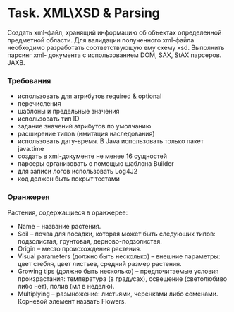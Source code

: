 # Task. XML\XSD & Parsing 
Cоздать xml-файл, хранящий информацию об объектах определенной 
предметной области. Для валидации полученного xml-файла необходимо 
разработать соответствующую ему схему xsd. Выполнить парсинг xml-
документа с использованием DOM, SAX, StAX парсеров.  JAXB.

### Требования 
+ использовать для атрибутов required & optional 
+ перечисления 
+ шаблоны и предельные значения 
+ использовать тип ID 
+ задание значений атрибутов по умолчанию 
+ расширение типов (имитация наследования) 
+ использовать дату-время. В Java использовать только пакет java.time 
+ создать в xml-документе не менее 16 сущностей 
+ парсеры организовать с помощью шаблона Builder 
+ для записи логов использовать Log4J2 
+ код должен быть покрыт тестами

### Оранжерея <br>
Растения, содержащиеся в оранжерее: 
* Name – название растения. 
* Soil – почва для посадки, которая может быть следующих типов: подзолистая, грунтовая, 
дерново-подзолистая. 
* Origin – место происхождения растения. 
* Visual  рarameters  (должно  быть  несколько)  –  внешние  параметры:  цвет  стебля,  цвет 
листьев, средний размер растения. 
* Growing  tips  (должно  быть  несколько)  –  предпочитаемые  условия  произрастания: 
температура (в градусах), освещение (светолюбиво либо нет), полив (мл в неделю). 
* Multiplying – размножение: листьями, черенками либо семенами. <br>
Корневой элемент назвать Flowers. 

